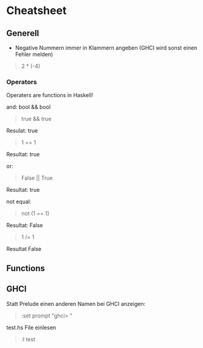 
# Cheatsheet 

## Generell
- Negative Nummern immer in Klammern angeben (GHCI wird sonst einen Fehler melden)
> 2 * (-4)

### Operators
Operaters are functions in Haskell! 

and:
bool && bool
> true && true 

Resulat: true

> 1 == 1 

Resultat: true
 
or:

> False || True

Resultat: true

not equal:
> not (1 == 1)

Resultat: False

> 1 /= 1

Resultat False


## Functions



## GHCI
Statt Prelude einen anderen Namen bei GHCI anzeigen:
> :set prompt "ghci> "

test.hs File einlesen 
> :l test 

